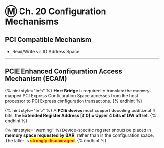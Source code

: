 # Ⓜ Ch. 20 Configuration Mechanisms

## PCI Compatible Mechanism

* Read/Write via IO Address Space

***

## PCIE Enhanced Configuration Access Mechanism (ECAM)

{% hint style="info" %}
**Host Bridge** is required to translate the memory-mapped PCI Express Configuration Space accesses from the host processor to PCI Express configuration transactions.
{% endhint %}

{% hint style="info" %}
A **PCIE device** must support decoding additional 4 bits, the **Extended Register Address \[3:0] = Upper 4 bits of DW offset**.
{% endhint %}

{% hint style="warning" %}
Device-specific register should be placed in **memory space requested by BAR**, rather than in the configuration space. The latter is <mark style="color:red;">**strongly discouraged**</mark>.
{% endhint %}

